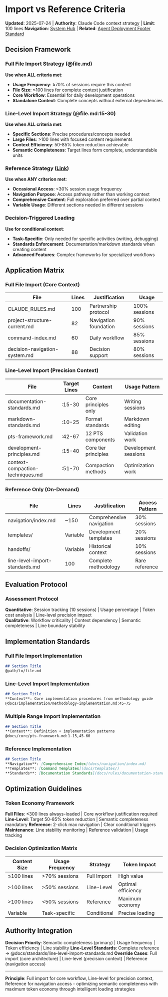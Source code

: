 # Import vs Reference Criteria

**Updated**: 2025-07-24 | **Authority**: Claude Code context strategy | **Limit**: 100 lines
**Navigation**: [System Hub](../navigation/index.md) | **Related**: [Agent Deployment Footer Standard](agent-deployment-footer-standard.md)

## Decision Framework

### Full File Import Strategy (@file.md)
**Use when ALL criteria met**:
- **Usage Frequency**: ≥70% of sessions require this content
- **File Size**: ≤100 lines for complete context justification
- **Core Workflow**: Essential for daily development operations
- **Standalone Context**: Complete concepts without external dependencies

### Line-Level Import Strategy (@file.md:15-30)
**Use when ALL criteria met**:
- **Specific Sections**: Precise procedures/concepts needed
- **Large Files**: >100 lines with focused content requirements
- **Context Efficiency**: 50-85% token reduction achievable
- **Semantic Completeness**: Target lines form complete, understandable units

### Reference Strategy ([Link](file.md))
**Use when ANY criterion met**:
- **Occasional Access**: <30% session usage frequency
- **Navigation Purpose**: Access pathway rather than working context
- **Comprehensive Content**: Full exploration preferred over partial context
- **Variable Usage**: Different sections needed in different sessions

### Decision-Triggered Loading
**Use for conditional context**:
- **Task-Specific**: Only needed for specific activities (writing, debugging)
- **Standards Enforcement**: Documentation/markdown standards when creating content
- **Advanced Features**: Complex frameworks for specialized workflows

## Application Matrix

### Full File Import (Core Context)
| File | Lines | Justification | Usage |
|------|-------|---------------|--------|
| CLAUDE_RULES.md | 100 | Partnership protocol | 100% sessions |
| project-structure-current.md | 82 | Navigation foundation | 90% sessions |
| command-index.md | 60 | Daily workflow | 85% sessions |
| decision-navigation-system.md | 88 | Decision support | 80% sessions |

### Line-Level Import (Precision Context)
| File | Target Lines | Content | Usage Pattern |
|------|-------------|---------|---------------|
| documentation-standards.md | :15-30 | Core principles only | Writing sessions |
| markdown-standards.md | :10-25 | Format standards | Markdown editing |
| pts-framework.md | :42-67 | 12 PTS components | Validation work |
| development-principles.md | :15-40 | Core tier principles | Development sessions |
| context-compaction-techniques.md | :51-70 | Compaction methods | Optimization work |

### Reference Only (On-Demand)
| File | Lines | Justification | Access Pattern |
|------|-------|---------------|----------------|
| navigation/index.md | ~150 | Comprehensive navigation | 30% sessions |
| templates/ | Variable | Development templates | 20% sessions |
| handoffs/ | Variable | Historical context | 10% sessions |
| line-level-import-standards.md | 100 | Complete methodology | Rare reference |

## Evaluation Protocol

### Assessment Protocol
**Quantitative**: Session tracking (10 sessions) | Usage percentage | Token cost analysis | Line-level precision impact  
**Qualitative**: Workflow criticality | Context dependency | Semantic completeness | Line boundary stability

## Implementation Standards

### Full File Import Implementation
```markdown
## Section Title
@path/to/file.md
```

### Line-Level Import Implementation
```markdown
## Section Title
**Context**: Core implementation procedures from methodology guide
@docs/implementation/methodology-implementation.md:45-75
```

### Multiple Range Import Implementation
```markdown
## Section Title
**Context**: Definition + implementation patterns
@docs/core/pts-framework.md:1-15,45-60
```

### Reference Implementation  
```markdown  
## Section Title
**Navigation**: [Comprehensive Index](docs/navigation/index.md)
**Templates**: [Command Templates](docs/templates/)
**Standards**: [Documentation Standards](docs/rules/documentation-standards.md) (load when writing)
```

## Optimization Guidelines

### Token Economy Framework
**Full Files**: ≤300 lines always-loaded | Core workflow justification required
**Line-Level**: Target 50-85% token reduction | Semantic completeness mandatory
**Reference**: 2-click max navigation | Clear conditional triggers
**Maintenance**: Line stability monitoring | Reference validation | Usage tracking

### Decision Optimization Matrix
| Content Size | Usage Frequency | Strategy | Token Impact |
|-------------|-----------------|----------|--------------|
| ≤100 lines | >70% sessions | Full Import | High value |
| >100 lines | >50% sessions | Line-Level | Optimal efficiency |
| >100 lines | <50% sessions | Reference | Maximum economy |
| Variable | Task-specific | Conditional | Precise loading |

## Authority Integration

**Decision Priority**: Semantic completeness (primary) | Usage frequency | Token efficiency | Line stability
**Line-Level Standards**: Complete reference → @docs/standards/line-level-import-standards.md
**Override Cases**: Full import (core architecture) | Line-level (precision context) | Reference (navigation access)

---

**Principle**: Full import for core workflow, Line-level for precision context, Reference for navigation access - optimizing semantic completeness with maximum token economy through intelligent loading strategies